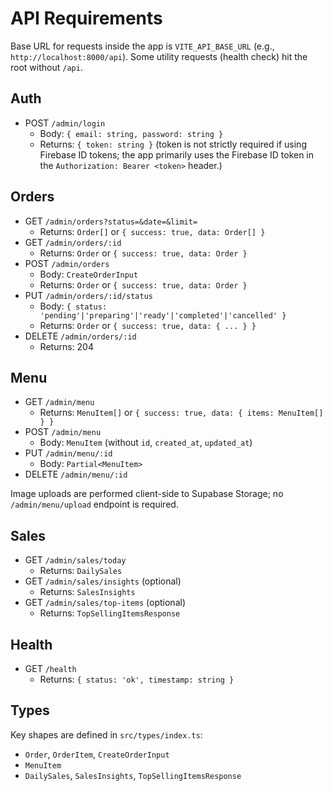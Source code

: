 # API Requirements

Base URL for requests inside the app is `VITE_API_BASE_URL` (e.g., `http://localhost:8000/api`). Some utility requests (health check) hit the root without `/api`.

## Auth
- POST `/admin/login`
  - Body: `{ email: string, password: string }`
  - Returns: `{ token: string }` (token is not strictly required if using Firebase ID tokens; the app primarily uses the Firebase ID token in the `Authorization: Bearer <token>` header.)

## Orders
- GET `/admin/orders?status=&date=&limit=`
  - Returns: `Order[]` or `{ success: true, data: Order[] }`
- GET `/admin/orders/:id`
  - Returns: `Order` or `{ success: true, data: Order }`
- POST `/admin/orders`
  - Body: `CreateOrderInput`
  - Returns: `Order` or `{ success: true, data: Order }`
- PUT `/admin/orders/:id/status`
  - Body: `{ status: 'pending'|'preparing'|'ready'|'completed'|'cancelled' }`
  - Returns: `Order` or `{ success: true, data: { ... } }`
- DELETE `/admin/orders/:id`
  - Returns: 204

## Menu
- GET `/admin/menu`
  - Returns: `MenuItem[]` or `{ success: true, data: { items: MenuItem[] } }`
- POST `/admin/menu`
  - Body: `MenuItem` (without `id`, `created_at`, `updated_at`)
- PUT `/admin/menu/:id`
  - Body: `Partial<MenuItem>`
- DELETE `/admin/menu/:id`

Image uploads are performed client-side to Supabase Storage; no `/admin/menu/upload` endpoint is required.

## Sales
- GET `/admin/sales/today`
  - Returns: `DailySales`
- GET `/admin/sales/insights` (optional)
  - Returns: `SalesInsights`
- GET `/admin/sales/top-items` (optional)
  - Returns: `TopSellingItemsResponse`

## Health
- GET `/health`
  - Returns: `{ status: 'ok', timestamp: string }`

## Types
Key shapes are defined in `src/types/index.ts`:
- `Order`, `OrderItem`, `CreateOrderInput`
- `MenuItem`
- `DailySales`, `SalesInsights`, `TopSellingItemsResponse`
